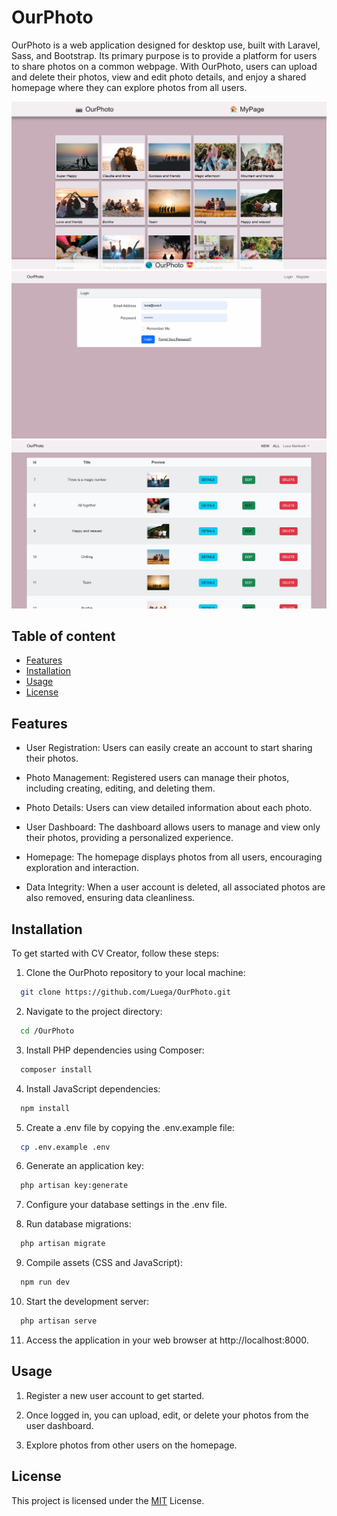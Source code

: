 # OurPhoto

OurPhoto is a web application designed for desktop use, built with Laravel, Sass, and Bootstrap.
Its primary purpose is to provide a platform for users to share photos on a common webpage.
With OurPhoto, users can upload and delete their photos, view and edit photo details, and enjoy a shared homepage where they can explore photos from all users.

![My Image](screenshot/screenshot1.png)
![My Image](screenshot/screenshot2.png)
![My Image](screenshot/screenshot3.png)

## Table of content

-   [Features](#Features)
-   [Installation](#Installation)
-   [Usage](#Usage)
-   [License](#license)

## Features

-   User Registration: Users can easily create an account to start sharing their photos.

-   Photo Management: Registered users can manage their photos, including creating, editing, and deleting them.

-   Photo Details: Users can view detailed information about each photo.

-   User Dashboard: The dashboard allows users to manage and view only their photos, providing a personalized experience.

-   Homepage: The homepage displays photos from all users, encouraging exploration and interaction.

-   Data Integrity: When a user account is deleted, all associated photos are also removed, ensuring data cleanliness.

## Installation

To get started with CV Creator, follow these steps:

1. Clone the OurPhoto repository to your local machine:

```bash
  git clone https://github.com/Luega/OurPhoto.git
```

2. Navigate to the project directory:

```bash
  cd /OurPhoto
```

3. Install PHP dependencies using Composer:

```bash
  composer install
```

4. Install JavaScript dependencies:

```bash
  npm install
```

5. Create a .env file by copying the .env.example file:

```bash
  cp .env.example .env
```

6. Generate an application key:

```bash
  php artisan key:generate
```

7. Configure your database settings in the .env file.

8. Run database migrations:

```bash
  php artisan migrate
```

9. Compile assets (CSS and JavaScript):

```bash
  npm run dev
```

10. Start the development server:

```bash
  php artisan serve
```

11. Access the application in your web browser at http://localhost:8000.

## Usage

1. Register a new user account to get started.

2. Once logged in, you can upload, edit, or delete your photos from the user dashboard.

3. Explore photos from other users on the homepage.

## License

This project is licensed under the [MIT](https://choosealicense.com/licenses/mit/) License.
